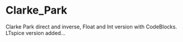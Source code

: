 # Clarke_Park
Clarke Park direct and inverse, Float and Int version with CodeBlocks.
LTspice version added...
